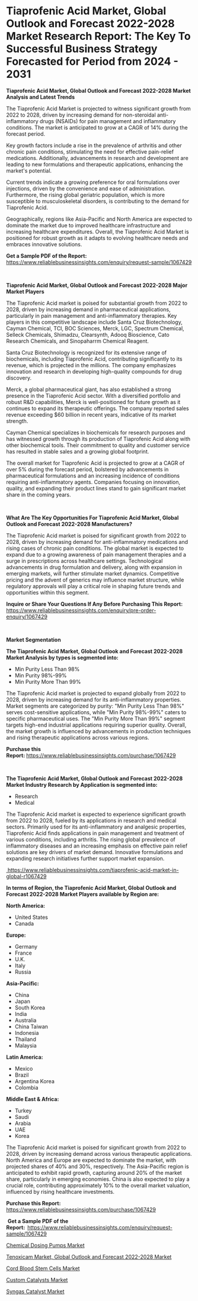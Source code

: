 <p><h1>Tiaprofenic Acid Market, Global Outlook and Forecast 2022-2028 Market Research Report: The Key To Successful Business Strategy Forecasted for Period from 2024 - 2031</h1></p><p><strong>Tiaprofenic Acid Market, Global Outlook and Forecast 2022-2028 Market Analysis and Latest Trends</strong></p>
<p><p>The Tiaprofenic Acid Market is projected to witness significant growth from 2022 to 2028, driven by increasing demand for non-steroidal anti-inflammatory drugs (NSAIDs) for pain management and inflammatory conditions. The market is anticipated to grow at a CAGR of 14% during the forecast period. </p><p>Key growth factors include a rise in the prevalence of arthritis and other chronic pain conditions, stimulating the need for effective pain-relief medications. Additionally, advancements in research and development are leading to new formulations and therapeutic applications, enhancing the market's potential. </p><p>Current trends indicate a growing preference for oral formulations over injections, driven by the convenience and ease of administration. Furthermore, the rising global geriatric population, which is more susceptible to musculoskeletal disorders, is contributing to the demand for Tiaprofenic Acid. </p><p>Geographically, regions like Asia-Pacific and North America are expected to dominate the market due to improved healthcare infrastructure and increasing healthcare expenditures. Overall, the Tiaprofenic Acid Market is positioned for robust growth as it adapts to evolving healthcare needs and embraces innovative solutions.</p></p>
<p><strong>Get a Sample PDF of the Report:&nbsp;</strong> <a href="https://www.reliablebusinessinsights.com/enquiry/request-sample/1067429">https://www.reliablebusinessinsights.com/enquiry/request-sample/1067429</a></p>
<p>&nbsp;</p>
<p><strong>Tiaprofenic Acid Market, Global Outlook and Forecast 2022-2028 Major Market Players</strong></p>
<p><p>The Tiaprofenic Acid market is poised for substantial growth from 2022 to 2028, driven by increasing demand in pharmaceutical applications, particularly in pain management and anti-inflammatory therapies. Key players in this competitive landscape include Santa Cruz Biotechnology, Cayman Chemical, TCI, BOC Sciences, Merck, LGC, Spectrum Chemical, Selleck Chemicals, Shimadzu, Clearsynth, Adooq Bioscience, Cato Research Chemicals, and Sinopaharrm Chemical Reagent.</p><p>Santa Cruz Biotechnology is recognized for its extensive range of biochemicals, including Tiaprofenic Acid, contributing significantly to its revenue, which is projected in the millions. The company emphasizes innovation and research in developing high-quality compounds for drug discovery.</p><p>Merck, a global pharmaceutical giant, has also established a strong presence in the Tiaprofenic Acid sector. With a diversified portfolio and robust R&D capabilities, Merck is well-positioned for future growth as it continues to expand its therapeutic offerings. The company reported sales revenue exceeding $60 billion in recent years, indicative of its market strength.</p><p>Cayman Chemical specializes in biochemicals for research purposes and has witnessed growth through its production of Tiaprofenic Acid along with other biochemical tools. Their commitment to quality and customer service has resulted in stable sales and a growing global footprint.</p><p>The overall market for Tiaprofenic Acid is projected to grow at a CAGR of over 5% during the forecast period, bolstered by advancements in pharmaceutical formulations and an increasing incidence of conditions requiring anti-inflammatory agents. Companies focusing on innovation, quality, and expanding their product lines stand to gain significant market share in the coming years.</p></p>
<p>&nbsp;</p>
<p><strong>What Are The Key Opportunities For Tiaprofenic Acid Market, Global Outlook and Forecast 2022-2028 Manufacturers?</strong></p>
<p><p>The Tiaprofenic Acid market is poised for significant growth from 2022 to 2028, driven by increasing demand for anti-inflammatory medications and rising cases of chronic pain conditions. The global market is expected to expand due to a growing awareness of pain management therapies and a surge in prescriptions across healthcare settings. Technological advancements in drug formulation and delivery, along with expansion in emerging markets, will further stimulate market dynamics. Competitive pricing and the advent of generics may influence market structure, while regulatory approvals will play a critical role in shaping future trends and opportunities within this segment.</p></p>
<p><strong>Inquire or Share Your Questions If Any Before Purchasing This Report:</strong> <a href="https://www.reliablebusinessinsights.com/enquiry/pre-order-enquiry/1067429">https://www.reliablebusinessinsights.com/enquiry/pre-order-enquiry/1067429</a></p>
<p>&nbsp;</p>
<p><strong>Market Segmentation</strong></p>
<p><strong>The Tiaprofenic Acid Market, Global Outlook and Forecast 2022-2028 Market Analysis by types is segmented into:</strong></p>
<p><ul><li>Min Purity Less Than 98%</li><li>Min Purity 98%-99%</li><li>Min Purity More Than 99%</li></ul></p>
<p><p>The Tiaprofenic Acid market is projected to expand globally from 2022 to 2028, driven by increasing demand for its anti-inflammatory properties. Market segments are categorized by purity: "Min Purity Less Than 98%" serves cost-sensitive applications, while "Min Purity 98%-99%" caters to specific pharmaceutical uses. The "Min Purity More Than 99%" segment targets high-end industrial applications requiring superior quality. Overall, the market growth is influenced by advancements in production techniques and rising therapeutic applications across various regions.</p></p>
<p><strong>Purchase this Report:&nbsp;</strong><a href="https://www.reliablebusinessinsights.com/purchase/1067429">https://www.reliablebusinessinsights.com/purchase/1067429</a></p>
<p>&nbsp;</p>
<p><strong>The Tiaprofenic Acid Market, Global Outlook and Forecast 2022-2028 Market Industry Research by Application is segmented into:</strong></p>
<p><ul><li>Research</li><li>Medical</li></ul></p>
<p><p>The Tiaprofenic Acid market is expected to experience significant growth from 2022 to 2028, fueled by its applications in research and medical sectors. Primarily used for its anti-inflammatory and analgesic properties, Tiaprofenic Acid finds applications in pain management and treatment of various conditions, including arthritis. The rising global prevalence of inflammatory diseases and an increasing emphasis on effective pain relief solutions are key drivers of market demand. Innovative formulations and expanding research initiatives further support market expansion.</p></p>
<p><a href="https://www.reliablebusinessinsights.com/tiaprofenic-acid-market-in-global-r1067429">&nbsp;https://www.reliablebusinessinsights.com/tiaprofenic-acid-market-in-global-r1067429</a></p>
<p><strong>In terms of Region, the Tiaprofenic Acid Market, Global Outlook and Forecast 2022-2028 Market Players available by Region are:</strong></p>
<p>
    <p> <strong> North America: </strong>
        <ul>
            <li>United States</li>
            <li>Canada</li>
        </ul>
        </p> 
    <p> <strong> Europe: </strong>
        <ul>
            <li>Germany</li>
            <li>France</li>
            <li>U.K.</li>
            <li>Italy</li>
            <li>Russia</li>
        </ul>
        </p> 
    <p> <strong> Asia-Pacific: </strong>
        <ul>
            <li>China</li>
            <li>Japan</li>
            <li>South Korea</li>
            <li>India</li>
            <li>Australia</li>
            <li>China Taiwan</li>
            <li>Indonesia</li>
            <li>Thailand</li>
            <li>Malaysia</li>
        </ul>
        </p> 
    <p> <strong> Latin America: </strong>
        <ul>
            <li>Mexico</li>
            <li>Brazil</li>
            <li>Argentina Korea</li>
            <li>Colombia</li>
        </ul>
        </p> 
    <p> <strong> Middle East & Africa: </strong>
        <ul>
            <li>Turkey</li>
            <li>Saudi</li>
            <li>Arabia</li>
            <li>UAE</li>
            <li>Korea</li>
        </ul>
    </p>
    </p>
<p><p>The Tiaprofenic Acid market is poised for significant growth from 2022 to 2028, driven by increasing demand across various therapeutic applications. North America and Europe are expected to dominate the market, with projected shares of 40% and 30%, respectively. The Asia-Pacific region is anticipated to exhibit rapid growth, capturing around 20% of the market share, particularly in emerging economies. China is also expected to play a crucial role, contributing approximately 10% to the overall market valuation, influenced by rising healthcare investments.</p></p>
<p><strong>Purchase this Report: </strong><a href="https://www.reliablebusinessinsights.com/purchase/1067429">https://www.reliablebusinessinsights.com/purchase/1067429</a></p>
<p>&nbsp;<strong>Get a Sample PDF of the Report:&nbsp;&nbsp;</strong><a href="https://www.reliablebusinessinsights.com/enquiry/request-sample/1067429">https://www.reliablebusinessinsights.com/enquiry/request-sample/1067429</a></p>
<p><strong></strong></p>
<p><p><a href="https://www.linkedin.com/pulse/charting-future-comprehensive-analysis-global-chemical-wzege?trackingId=Dje11aYCRn%2B5uKPhzVLSuQ%3D%3D">Chemical Dosing Pumps Market</a></p><p><a href="https://github.com/CarolynWatkins697/Market-Research-Report-List-1/blob/main/tenoxicam-market-global-outlook-and-forecast-2022-2028-market.md">Tenoxicam Market, Global Outlook and Forecast 2022-2028 Market</a></p><p><a href="https://www.linkedin.com/pulse/what-innovations-market-trends-shaping-cord-blood-stem-cells-zjh9e?trackingId=eh4oiEazSJOF7FamAY%2F%2BZA%3D%3D">Cord Blood Stem Cells Market</a></p><p><a href="https://issuu.com/reportprime-2/docs/custom-catalysts-market-size-2030.p_d9c25c86232a81">Custom Catalysts Market</a></p><p><a href="https://issuu.com/reportprime-2/docs/syngas-catalyst-market-size-2030.pp_860c89bcbdd5e1">Syngas Catalyst Market</a></p></p>